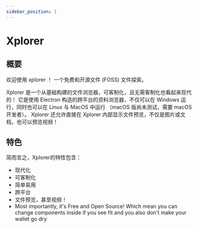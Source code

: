 ```yaml
---
sidebar_position: 1
---
```


# Xplorer

## 概要

欢迎使用 xplorer ！ 一个免费和开源文件 (FOSS) 文件探索。

Xplorer 是一个从基础构建的文件浏览器，可客制化，且无需客制化也看起来现代的！ 它是使用 Electron 构造的跨平台的资料浏览器，不仅可以在 Windows 运行，同时也可以在 Linux 与 MacOS 中运行 （macOS 版尚未测试，需要 macOS 开发者）。 Xplorer 还允许直接在 Xplorer 内部显示文件预览，不仅是图片或文档，也可以预览视频！

## 特色

简而言之，Xplorer的特性包含：
- 现代化
- 可客制化
- 简单易用
- 跨平台
- 文件预览，甚至视频！
- Most importantly, it's Free and Open Source! Which mean you can change components inside if you see fit and you also don't make your wallet go dry
